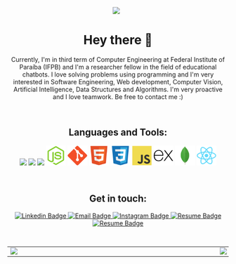 <p align='center'>
<img src="https://i.imgur.com/2H8ruiJ.gif">&nbsp;&nbsp;
</p>

<h1 align="center"> Hey there 👋 </h1>

<p align="center">Currently, I'm in third term of Computer Engineering at Federal Institute of Paraíba (IFPB) and I'm a researcher fellow in the field of educational chatbots. I love solving problems using programming and I'm very interested in Software Engineering, Web development, Computer Vision, Artificial Intelligence, Data Structures and Algorithms. I'm very proactive and I love teamwork. Be free to contact me :) </p>

<br>

<h2 align="center"> Languages and Tools: </h2>



<p align="center">
  <img width="44px" src="https://i.imgur.com/BgjSjn9.png">
  <img width="45px" src="https://i.imgur.com/o4FSeZ6.png">
  <img width="45px" src="https://brandslogos.com/wp-content/uploads/images/large/arduino-logo-1.png">
  <img width="45px" src="https://raw.githubusercontent.com/devicons/devicon/c5378d6c2510ffa0b3e4475af95618a8048d6cf1/icons/nodejs/nodejs-original.svg">
  <img width="45px" src="https://raw.githubusercontent.com/devicons/devicon/c5378d6c2510ffa0b3e4475af95618a8048d6cf1/icons/git/git-original.svg">
  <img width="45px" src="https://raw.githubusercontent.com/devicons/devicon/c5378d6c2510ffa0b3e4475af95618a8048d6cf1/icons/html5/html5-original.svg">
  <img width="45px" src="https://raw.githubusercontent.com/devicons/devicon/master/icons/css3/css3-original.svg">
  <img width="45px" src="https://raw.githubusercontent.com/devicons/devicon/master/icons/javascript/javascript-original.svg">
  <img width="45px" src="https://raw.githubusercontent.com/devicons/devicon/master/icons/express/express-original.svg">
  <img width="45px" src="https://raw.githubusercontent.com/devicons/devicon/master/icons/mongodb/mongodb-original.svg">
  <img width="45px" src="https://raw.githubusercontent.com/devicons/devicon/master/icons/react/react-original.svg">
</p>

<br>

<h2 align="center">Get in touch:</h2>


<p align="center">
<a target="_blank" href="https://www.linkedin.com/in/lucasbivar">
<img src="https://img.shields.io/badge/-lucasbivar-black?style=for-the-badge&logo=Linkedin&logoColor=white&link=https://www.linkedin.com/in/lucasbivar" alt="Linkedin Badge">
</a>
<a target="_blank" href="mailto:lucasbivarfonseca@gmail.com">
<img src="https://img.shields.io/badge/-gmail-black?&style=for-the-badge&logo=Gmail&logoColor=white&link=maito:lucasbivarfonseca@gmail.com" alt="Email Badge">
</a>
<a target="_blank" href="https://www.instagram.com/lucassbivar_/">
<img src="https://img.shields.io/badge/-lucassbivar_-black?style=for-the-badge&logo=Instagram&logoColor=white&link=https://instagram.com/sidbelbase/" alt="Instagram Badge">
</a>
<a target="_blank" href="https://github.com/lucasbivar/lucasbivar/blob/main/lucas_cv_EN.pdf">
<img src="https://img.shields.io/badge/-RESUME (EN)-black?style=for-the-badge&link=https://github.com/lucasbivar/lucasbivar/blob/main/lucas_cv_EN.pdf" alt="Resume Badge">
</a>
<a target="_blank" href="https://github.com/lucasbivar/lucasbivar/blob/main/lucas_cv_PT.pdf">
<img src="https://img.shields.io/badge/-RESUME (EN)-black?style=for-the-badge&link=https://github.com/lucasbivar/lucasbivar/blob/main/lucas_cv_PT.pdf" alt="Resume Badge">
</a>
  
</p>

<br>

<table>
    <tr>
        <td><img width="463px" align="left" src="https://github-readme-stats.vercel.app/api/top-langs/?username=lucasbivar&hide=html&layout=compact&title_color=fff&icon_color=fff&text_color=9f9f9f&bg_color=151515" /></td>
        <td><img width="470px" align="left" src="https://github-readme-stats.vercel.app/api/?username=lucasbivar&show_icons=true&title_color=fff&icon_color=fff&text_color=9f9f9f&bg_color=151515"/></td>
    </tr>   
</table>
</center>  
